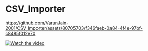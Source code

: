 # CSV_Importer


https://github.com/VarunJain-2001/CSV_Importer/assets/80705703/f346faeb-0a84-4f4e-97bf-c8485f012e70


[![Watch the video](https://drive.google.com/file/d/1h55qPeb8tsa_xx-oVm9u8-ygyN-7b8W8/view?usp=sharing)](https://drive.google.com/file/d/1Hrb-zsaUukzvyDqHsSPGrk5dF0ZUPjok/view?usp=sharing)
